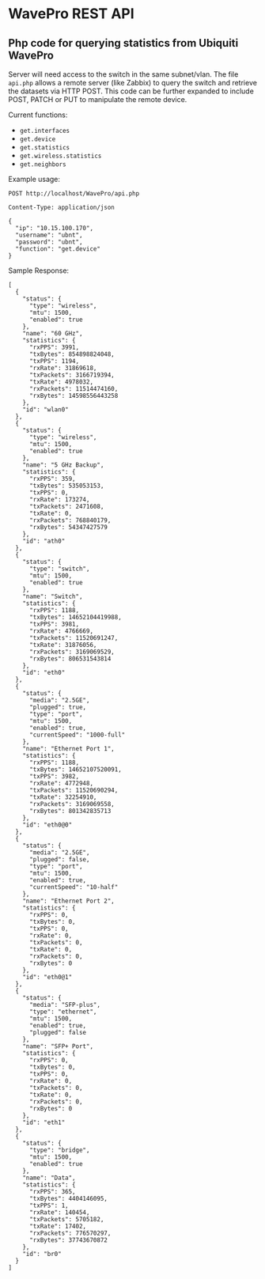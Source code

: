 # WavePro REST API
## Php code for querying statistics from Ubiquiti WavePro

Server will need access to the switch in the same subnet/vlan.
The file `api.php` allows a remote server (like Zabbix) to query the switch and retrieve the datasets via HTTP POST.
This code can be further expanded to include POST, PATCH or PUT to manipulate the remote device.

Current functions:
+ `get.interfaces`
+ `get.device`
+ `get.statistics`
+ `get.wireless.statistics`
+ `get.neighbors`




Example usage:

```POST http://localhost/WavePro/api.php```

```Content-Type: application/json```
```
{
  "ip": "10.15.100.170",
  "username": "ubnt",
  "password": "ubnt",
  "function": "get.device"
}
```


Sample Response:
```
[
  {
    "status": {
      "type": "wireless",
      "mtu": 1500,
      "enabled": true
    },
    "name": "60 GHz",
    "statistics": {
      "rxPPS": 3991,
      "txBytes": 854898824048,
      "txPPS": 1194,
      "rxRate": 31869618,
      "txPackets": 3166719394,
      "txRate": 4978032,
      "rxPackets": 11514474160,
      "rxBytes": 14598556443258
    },
    "id": "wlan0"
  },
  {
    "status": {
      "type": "wireless",
      "mtu": 1500,
      "enabled": true
    },
    "name": "5 GHz Backup",
    "statistics": {
      "rxPPS": 359,
      "txBytes": 535053153,
      "txPPS": 0,
      "rxRate": 173274,
      "txPackets": 2471608,
      "txRate": 0,
      "rxPackets": 768840179,
      "rxBytes": 54347427579
    },
    "id": "ath0"
  },
  {
    "status": {
      "type": "switch",
      "mtu": 1500,
      "enabled": true
    },
    "name": "Switch",
    "statistics": {
      "rxPPS": 1188,
      "txBytes": 14652104419988,
      "txPPS": 3981,
      "rxRate": 4766669,
      "txPackets": 11520691247,
      "txRate": 31876056,
      "rxPackets": 3169069529,
      "rxBytes": 806531543814
    },
    "id": "eth0"
  },
  {
    "status": {
      "media": "2.5GE",
      "plugged": true,
      "type": "port",
      "mtu": 1500,
      "enabled": true,
      "currentSpeed": "1000-full"
    },
    "name": "Ethernet Port 1",
    "statistics": {
      "rxPPS": 1188,
      "txBytes": 14652107520091,
      "txPPS": 3982,
      "rxRate": 4772948,
      "txPackets": 11520690294,
      "txRate": 32254910,
      "rxPackets": 3169069558,
      "rxBytes": 801342835713
    },
    "id": "eth0@0"
  },
  {
    "status": {
      "media": "2.5GE",
      "plugged": false,
      "type": "port",
      "mtu": 1500,
      "enabled": true,
      "currentSpeed": "10-half"
    },
    "name": "Ethernet Port 2",
    "statistics": {
      "rxPPS": 0,
      "txBytes": 0,
      "txPPS": 0,
      "rxRate": 0,
      "txPackets": 0,
      "txRate": 0,
      "rxPackets": 0,
      "rxBytes": 0
    },
    "id": "eth0@1"
  },
  {
    "status": {
      "media": "SFP-plus",
      "type": "ethernet",
      "mtu": 1500,
      "enabled": true,
      "plugged": false
    },
    "name": "SFP+ Port",
    "statistics": {
      "rxPPS": 0,
      "txBytes": 0,
      "txPPS": 0,
      "rxRate": 0,
      "txPackets": 0,
      "txRate": 0,
      "rxPackets": 0,
      "rxBytes": 0
    },
    "id": "eth1"
  },
  {
    "status": {
      "type": "bridge",
      "mtu": 1500,
      "enabled": true
    },
    "name": "Data",
    "statistics": {
      "rxPPS": 365,
      "txBytes": 4404146095,
      "txPPS": 1,
      "rxRate": 140454,
      "txPackets": 5705182,
      "txRate": 17402,
      "rxPackets": 776570297,
      "rxBytes": 37743670872
    },
    "id": "br0"
  }
]
```
